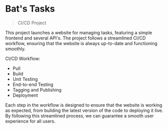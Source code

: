 Bat's Tasks
===

> CI/CD Project

This project launches a website for managing tasks, featuring a simple frontend and several API's. The project follows a streamlined CI/CD workflow, ensuring that the website is always up-to-date and functioning smoothly.

CI/CD Workflow:
- Pull
- Build
- Unit Testing
- End-to-end Testing
- Tagging and Publishing
- Deployment

Each step in the workflow is designed to ensure that the website is working as expected, from building the latest version of the code to deploying it live. By following this streamlined process, we can guarantee a smooth user experience for all users.
